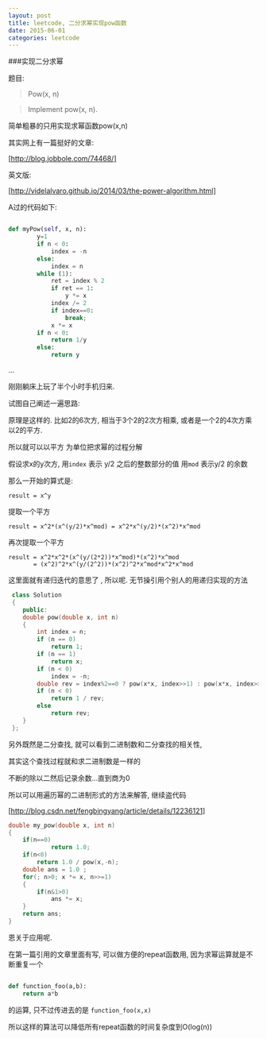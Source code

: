 ```yaml
---
layout: post
title: leetcode, 二分求幂实现pow函数
date: 2015-06-01
categories: leetcode
---
```


###实现二分求幂

题目:

> Pow(x, n) 

>Implement pow(x, n).


简单粗暴的只用实现求幂函数pow(x,n)

其实网上有一篇挺好的文章:

[http://blog.jobbole.com/74468/]

英文版:

[http://videlalvaro.github.io/2014/03/the-power-algorithm.html]


A过的代码如下:

```python

def myPow(self, x, n):
		y=1
		if n < 0:
			index = -n
		else:
			index = n
		while (1):
			ret = index % 2 
			if ret == 1:
				y *= x
			index /= 2
			if index==0:
				break;
			x *= x
		if n < 0:
			return 1/y
		else:
			return y

```

...

刚刚躺床上玩了半个小时手机归来.


试图自己阐述一遍思路:

原理是这样的. 比如2的6次方, 相当于3个2的2次方相乘, 或者是一个2的4次方乘以2的平方.

所以就可以以平方 为单位把求幂的过程分解

假设求x的y次方, 
用`index` 表示 y/2 之后的整数部分的值
用`mod` 表示y/2 的余数

那么一开始的算式是:
 
	result = x^y

提取一个平方

	result = x^2*(x^(y/2)*x^mod) = x^2*x^(y/2)*(x^2)*x^mod

再次提取一个平方
	
	result = x^2*x^2*(x^(y/(2*2))*x^mod)*(x^2)*x^mod
	       = (x^2)^2*x^(y/(2^2))*(x^2)^2*x^mod*x^2*x^mod

这里面就有递归迭代的意思了
, 所以呢. 无节操引用个别人的用递归实现的方法

```cpp
 class Solution 
 {
    public:
    double pow(double x, int n) 
    {
        int index = n;
        if (n == 0)
            return 1;
        if (n == 1)
            return x;
        if (n < 0)
            index = -n;
        double rev = index%2==0 ? pow(x*x, index>>1) : pow(x*x, index>>1)*x;
        if (n < 0)
            return 1 / rev;
        else
            return rev;
    }
 };

```

另外既然是二分查找, 就可以看到二进制数和二分查找的相关性, 

其实这个查找过程就和求二进制数是一样的

不断的除以二然后记录余数...直到商为0

所以可以用遍历幂的二进制形式的方法来解答, 继续盗代码

[http://blog.csdn.net/fengbingyang/article/details/12236121]

```cpp
double my_pow(double x, int n)
{
	if(n==0)
        	return 1.0;
	if(n<0)
		return 1.0 / pow(x,-n);
	double ans = 1.0 ;
	for(; n>0; x *= x, n>>=1)
	{
		if(n&1>0)
			ans *= x;
	}
	return ans;
}
```

恩关于应用呢.

在第一篇引用的文章里面有写, 可以做方便的repeat函数用, 因为求幂运算就是不断重复一个

```python

def function_foo(a,b):
	return a*b

```

的运算, 只不过传进去的是 `function_foo(x,x)`

所以这样的算法可以降低所有repeat函数的时间复杂度到O(log(n))
